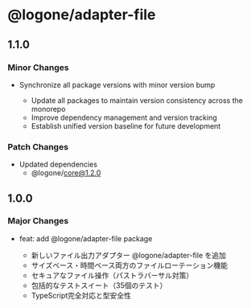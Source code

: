# @logone/adapter-file

## 1.1.0

### Minor Changes

- Synchronize all package versions with minor version bump

  - Update all packages to maintain version consistency across the monorepo
  - Improve dependency management and version tracking
  - Establish unified version baseline for future development

### Patch Changes

- Updated dependencies
  - @logone/core@1.2.0

## 1.0.0

### Major Changes

- feat: add @logone/adapter-file package

  - 新しいファイル出力アダプター @logone/adapter-file を追加
  - サイズベース・時間ベース両方のファイルローテーション機能
  - セキュアなファイル操作（パストラバーサル対策）
  - 包括的なテストスイート（35個のテスト）
  - TypeScript完全対応と型安全性

